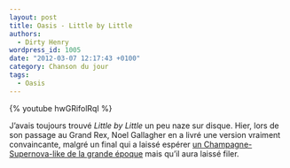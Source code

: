 ```yaml
---
layout: post
title: Oasis - Little by Little
authors:
  - Dirty Henry
wordpress_id: 1005
date: "2012-03-07 12:17:43 +0100"
category: Chanson du jour
tags:
  - Oasis
---
```


{% youtube hwGRifolRqI %}

J’avais toujours trouvé _Little by Little_ un peu naze sur disque. Hier, lors de
son passage au Grand Rex, Noel Gallagher en a livré une version vraiment
convaincante, malgré un final qui a laissé espérer [un Champagne-Supernova-like
de la grande époque][1] mais qu’il aura laissé filer.

[1]: https://youtu.be/23fHy8dF47s?t=5m55s
